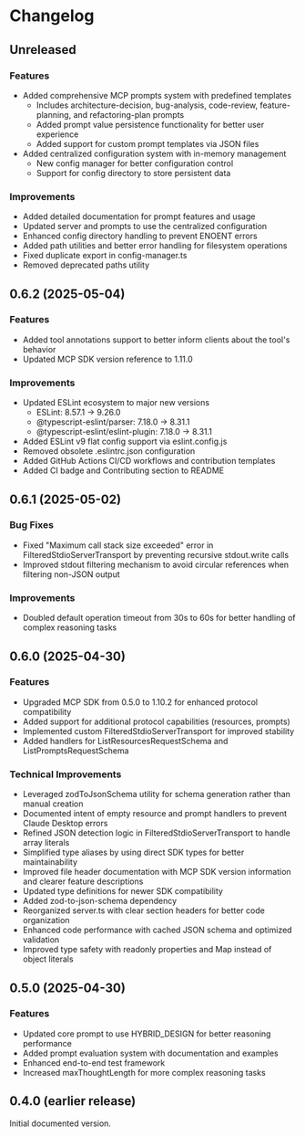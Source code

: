 # Changelog

## Unreleased

### Features

- Added comprehensive MCP prompts system with predefined templates
  - Includes architecture-decision, bug-analysis, code-review, feature-planning, and refactoring-plan prompts
  - Added prompt value persistence functionality for better user experience
  - Added support for custom prompt templates via JSON files
- Added centralized configuration system with in-memory management
  - New config manager for better configuration control
  - Support for config directory to store persistent data

### Improvements

- Added detailed documentation for prompt features and usage
- Updated server and prompts to use the centralized configuration
- Enhanced config directory handling to prevent ENOENT errors
- Added path utilities and better error handling for filesystem operations
- Fixed duplicate export in config-manager.ts
- Removed deprecated paths utility

## 0.6.2 (2025-05-04)

### Features

- Added tool annotations support to better inform clients about the tool's behavior
- Updated MCP SDK version reference to 1.11.0

### Improvements

- Updated ESLint ecosystem to major new versions
  - ESLint: 8.57.1 → 9.26.0
  - @typescript-eslint/parser: 7.18.0 → 8.31.1
  - @typescript-eslint/eslint-plugin: 7.18.0 → 8.31.1
- Added ESLint v9 flat config support via eslint.config.js
- Removed obsolete .eslintrc.json configuration
- Added GitHub Actions CI/CD workflows and contribution templates
- Added CI badge and Contributing section to README

## 0.6.1 (2025-05-02)

### Bug Fixes

- Fixed "Maximum call stack size exceeded" error in FilteredStdioServerTransport by preventing recursive stdout.write calls
- Improved stdout filtering mechanism to avoid circular references when filtering non-JSON output

### Improvements

- Doubled default operation timeout from 30s to 60s for better handling of complex reasoning tasks

## 0.6.0 (2025-04-30)

### Features

- Upgraded MCP SDK from 0.5.0 to 1.10.2 for enhanced protocol compatibility
- Added support for additional protocol capabilities (resources, prompts)
- Implemented custom FilteredStdioServerTransport for improved stability
- Added handlers for ListResourcesRequestSchema and ListPromptsRequestSchema

### Technical Improvements

- Leveraged zodToJsonSchema utility for schema generation rather than manual creation
- Documented intent of empty resource and prompt handlers to prevent Claude Desktop errors
- Refined JSON detection logic in FilteredStdioServerTransport to handle array literals
- Simplified type aliases by using direct SDK types for better maintainability
- Improved file header documentation with MCP SDK version information and clearer feature descriptions
- Updated type definitions for newer SDK compatibility
- Added zod-to-json-schema dependency
- Reorganized server.ts with clear section headers for better code organization
- Enhanced code performance with cached JSON schema and optimized validation
- Improved type safety with readonly properties and Map instead of object literals

## 0.5.0 (2025-04-30)

### Features

- Updated core prompt to use HYBRID_DESIGN for better reasoning performance
- Added prompt evaluation system with documentation and examples
- Enhanced end-to-end test framework
- Increased maxThoughtLength for more complex reasoning tasks

## 0.4.0 (earlier release)

Initial documented version.
